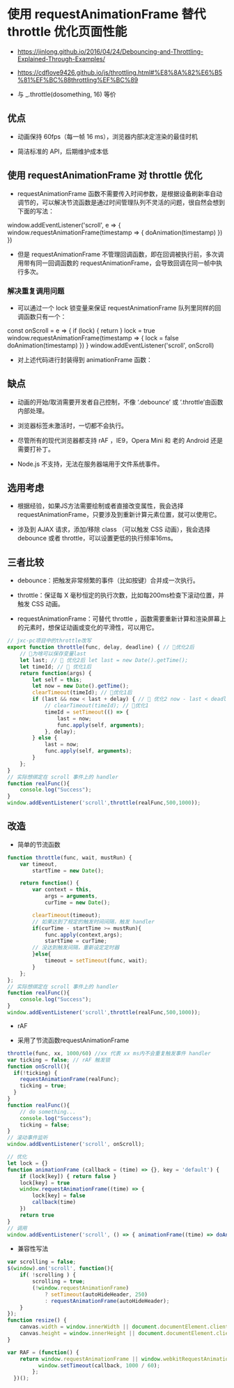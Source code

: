 # 使用 requestAnimationFrame 替代 throttle 优化页面性能

- https://jinlong.github.io/2016/04/24/Debouncing-and-Throttling-Explained-Through-Examples/
- https://cdflove9426.github.io/js/throttling.html#%E8%8A%82%E6%B5%81%EF%BC%88throttling%EF%BC%89

- 与 _.throttle(dosomething, 16) 等价

## 优点

- 动画保持 60fps（每一帧 16 ms），浏览器内部决定渲染的最佳时机

- 简洁标准的 API，后期维护成本低

## 使用 requestAnimationFrame 对 throttle 优化

- requestAnimationFrame 函数不需要传入时间参数，是根据设备刷新率自动调节的，可以解决节流函数是通过时间管理队列不灵活的问题，很自然会想到下面的写法：

window.addEventListener('scroll', e => {
    window.requestAnimationFrame(timestamp => {
        doAnimation(timestamp)
    })
})

- 但是 requestAnimationFrame 不管理回调函数，即在回调被执行前，多次调用带有同一回调函数的 requestAnimationFrame，会导致回调在同一帧中执行多次。

### 解决重复调用问题

- 可以通过一个 lock 锁变量来保证 requestAnimationFrame 队列里同样的回调函数只有一个：

const onScroll = e => {
    if (lock) { return }
    lock = true
    window.requestAnimationFrame(timestamp => {
        lock = false
        doAnimation(timestamp)
    })
}
window.addEventListener('scroll', onScroll)

- 对上述代码进行封装得到 animationFrame 函数：

## 缺点

- 动画的开始/取消需要开发者自己控制，不像 ‘.debounce’ 或 ‘.throttle’由函数内部处理。

- 浏览器标签未激活时，一切都不会执行。

- 尽管所有的现代浏览器都支持 rAF ，IE9，Opera Mini 和 老的 Android 还是需要打补丁。

- Node.js 不支持，无法在服务器端用于文件系统事件。

## 选用考虑

- 根据经验，如果JS方法需要绘制或者直接改变属性，我会选择 requestAnimationFrame，只要涉及到重新计算元素位置，就可以使用它。

- 涉及到 AJAX 请求，添加/移除 class （可以触发 CSS 动画），我会选择 debounce 或者 throttle，可以设置更低的执行频率16ms。

## 三者比较

- debounce：把触发非常频繁的事件（比如按键）合并成一次执行。

- throttle：保证每 X 毫秒恒定的执行次数，比如每200ms检查下滚动位置，并触发 CSS 动画。

- requestAnimationFrame：可替代 throttle ，函数需要重新计算和渲染屏幕上的元素时，想保证动画或变化的平滑性，可以用它。

```js
// jxc-pc项目中的throttle改写
export function throttle(func, delay, deadline) { // 🍊优化2后
    // 🤔为啥可以保存变量last
    let last; // 🍊 优化2后 let last = new Date().getTime();
    let timeId; // 🍊 优化1后
    return function(args) {
        let self = this;
        let now = new Date().getTime();
        clearTimeout(timeId); // 🍊优化1后
        if (last && now < last + delay) { // 🌹 优化2 now - last < deadline;
            // clearTimeout(timeId); // 🌹优化1
            timeId = setTimeout(() => {
                last = now;
                func.apply(self, arguments);
            }, delay);
        } else {
            last = now;
            func.apply(self, arguments);
        }
    };
}
// 实际想绑定在 scroll 事件上的 handler
function realFunc(){
    console.log("Success");
}
window.addEventListener('scroll',throttle(realFunc,500,1000));
```

## 改造

- 简单的节流函数

```js
function throttle(func, wait, mustRun) {
    var timeout,
        startTime = new Date();

    return function() {
        var context = this,
            args = arguments,
            curTime = new Date();

        clearTimeout(timeout);
        // 如果达到了规定的触发时间间隔，触发 handler
        if(curTime - startTime >= mustRun){
            func.apply(context,args);
            startTime = curTime;
        // 没达到触发间隔，重新设定定时器
        }else{
            timeout = setTimeout(func, wait);
        }
    };
};
// 实际想绑定在 scroll 事件上的 handler
function realFunc(){
    console.log("Success");
}
window.addEventListener('scroll',throttle(realFunc,500,1000));

```

- rAF

- 采用了节流函数requestAnimationFrame

```js
throttle(func, xx, 1000/60) //xx 代表 xx ms内不会重复触发事件 handler
var ticking = false; // rAF 触发锁
function onScroll(){
  if(!ticking) {
    requestAnimationFrame(realFunc);
    ticking = true;
  }
}
function realFunc(){
    // do something...
    console.log("Success");
    ticking = false;
}
// 滚动事件监听
window.addEventListener('scroll', onScroll);
```

```js
// 优化
let lock = {}
function animationFrame (callback = (time) => {}, key = 'default') {
    if (lock[key]) { return false }
    lock[key] = true
    window.requestAnimationFrame((time) => {
        lock[key] = false
        callback(time)
    })
    return true
}
// 调用
window.addEventListener('scroll', () => { animationFrame((time) => doAnimation(time)) })
```

- 兼容性写法

```js
var scrolling = false;
$(window).on('scroll', function(){
    if( !scrolling ) {
        scrolling = true;
        (!window.requestAnimationFrame)
            ? setTimeout(autoHideHeader, 250)
            : requestAnimationFrame(autoHideHeader);
    }
});
function resize() {
    canvas.width = window.innerWidth || document.documentElement.clientWidth || document.body.clientWidth;
    canvas.height = window.innerHeight || document.documentElement.clientHeight || document.body.clientHeight;
}

var RAF = (function() {
    return window.requestAnimationFrame || window.webkitRequestAnimationFrame || window.mozRequestAnimationFrame || window.oRequestAnimationFrame || window.msRequestAnimationFrame || function(callback) {
          window.setTimeout(callback, 1000 / 60);
        };
  })();
```